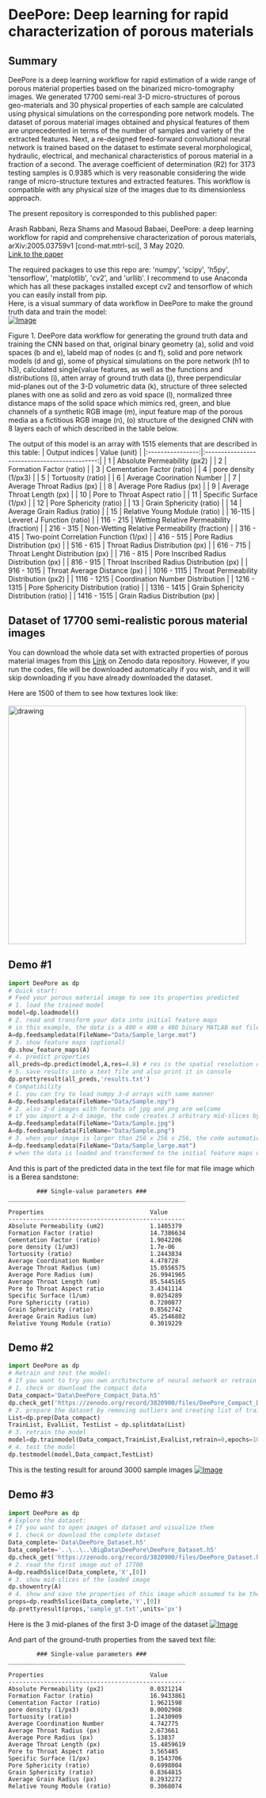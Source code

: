 # DeePore: Deep learning for rapid characterization of porous materials
## Summary
DeePore is a deep learning workflow for rapid estimation of a wide range of porous material properties based on the binarized micro-tomography images. We generated 17700 semi-real 3-D micro-structures of porous geo-materials and 30 physical properties of each sample are calculated using physical simulations on the corresponding pore network models. The dataset of porous material images obtained and physical features of them are unprecedented in terms of the number of samples and variety of the extracted features. Next, a re-designed feed-forward convolutional neural network is trained based on the dataset to estimate several morphological, hydraulic, electrical, and mechanical characteristics of porous material in a fraction of a second. The average coefficient of determination (R2) for 3173 testing samples is 0.9385 which is very reasonable considering the wide range of micro-structure textures and extracted features. This workflow is compatible with any physical size of the images due to its dimensionless approach. 

The present repository is corresponded to this published paper: 

Arash Rabbani, Reza Shams and Masoud Babaei, DeePore: a deep learning workflow for rapid and comprehensive characterization of porous materials, arXiv:2005.03759v1 [cond-mat.mtrl-sci], 3 May 2020.
<br/>[Link to the paper](https://arxiv.org/abs/2005.03759)

The required packages to use this repo are: 'numpy', 'scipy', 'h5py', 'tensorflow', 'matplotlib', 'cv2', and 'urllib'. I recommend to use Anaconda which has all these packages installed except cv2 and tensorflow of which you can easily install from pip.
<br/> Here, is a visual summary of data workflow in DeePore to make the ground truth data and train the model: 
<br/>[![Image](images/Summary.jpg)]()

Figure 1. DeePore data workflow for generating the ground truth data and training the CNN based on that, original binary
geometry (a), solid and void spaces (b and e), labeld map of nodes (c and f), solid and pore network models (d and g), some of
physical simulations on the pore network (h1 to h3), calculated single{value features, as well as the functions and distributions
(i), 
atten array of ground truth data (j), three perpendicular mid-planes out of the 3-D volumetric data (k), structure of three
selected planes with one as solid and zero as void space (l), normalized three distance maps of the solid space which mimics
red, green, and blue channels of a synthetic RGB image (m), input feature map of the porous media as a fictitious RGB image
(n), (o) structure of the designed CNN with 8 layers each of which described in the table below.


The output of this model is an array with 1515 elements that are described in this table:
|  Output indices  |                 Value (unit)                 |
|:----------------:|:--------------------------------------------:|
|         1        |         Absolute Permeability (px2)          |
|         2        |           Formation Factor (ratio)           |
|         3        |          Cementation Factor (ratio)          |
|         4        |             pore density (1/px3)             |
|         5        |              Tortuosity (ratio)              |
|         6        |          Average Coorination Number          |
|         7        |          Average Throat Radius (px)          |
|         8        |           Average Pore Radius (px)           |
|         9        |          Average Throat Length (px)          |
|        10        |         Pore to Throat Aspect ratio          |
|        11        |            Specific Surface (1/px)           |
|        12        |            Pore Sphericity (ratio)           |
|        13        |           Grain Sphericity (ratio)           |
|        14        |         Average Grain Radius (ratio)         |
|        15        |         Relative Young Module (ratio)        |
|      16-115      |          Leveret J Function (ratio)          |
|     116 - 215    |   Wetting Relative Permeability (fraction)   |
|     216 - 315    | Non-Wetting Relative Permeability (fraction) |
|     316 - 415    |     Two-point Correlation Function (1/px)    |
|     416 - 515    |         Pore Radius Distribution (px)        |
|     516 - 615    |        Throat Radius Distribution (px)       |
|     616 - 715    |        Throat Lenght Distribution (px)       |
|     716 - 815    |    Pore Inscribed Radius Distribution (px)   |
|     816 - 915    |   Throat Inscribed Radius Distribution (px)  |
|    916 - 1015    |         Throat Average Distance (px)         |
|    1016 - 1115   |    Throat Permeability Distribution (px2)    |
|    1116 - 1215   |       Coordination Number Distribution       |
|    1216 - 1315   |     Pore Sphericity Distribution (ratio)     |
|    1316 - 1415   |     Grain Sphericity Distribution (ratio)    |
|    1416 - 1515   |        Grain Radius Distribution (px)        |

## Dataset of 17700 semi-realistic porous material images
You can download the whole data set with extracted properties of porous material images from this [Link](https://zenodo.org/record/3820900#.Xrnpr2hKjDc) on Zenodo data repository.
However, if you run the codes, file will be downloaded automatically if you wish, and it will skip downloading if you have already downloaded the dataset.

Here are 1500 of them to see how textures look like:
<br />
<br />
<a href="https://www.youtube.com/watch?v=bViDVbmjvK4"><img src="images/vid1.jpg" alt="drawing" width="480"/>
</a>
## Demo #1

```python
import DeePore as dp
# Quick start: 
# Feed your porous material image to see its properties predicted 
# 1. load the trained model
model=dp.loadmodel()
# 2. read and transform your data into initial feature maps
# in this example, the data is a 400 x 400 x 400 binary MATLAB mat file in which 0 indicates void and 1 indicates solid space
A=dp.feedsampledata(FileName="Data/Sample_large.mat")
# 3. show feature maps (optional)
dp.show_feature_maps(A)
# 4. predict properties
all_preds=dp.predict(model,A,res=4.8) # res is the spatial resolution of image in micron/pixel
# 5. save results into a text file and also print it in console
dp.prettyresult(all_preds,'results.txt')
# Compatibility
# 1. you can try to load numpy 3-d arrays with same manner
A=dp.feedsampledata(FileName="Data/Sample.npy")
# 2. also 2-d images with formats of jpg and png are welcome
# if you import a 2-d image, the code creates 3 arbitrary mid-slices by flipping the 2-d image
A=dp.feedsampledata(FileName="Data/Sample.jpg")
A=dp.feedsampledata(FileName="Data/Sample.png")
# 3. when your image is larger than 256 x 256 x 256, the code automatically consider sliding windows to cover the whole image and report back to you the averaged predictions
A=dp.feedsampledata(FileName="Data/Sample_large.mat")
# when the data is loaded and transformed to the initial feature maps using this function, you are good to go and find its properties as shown above.

```
And this is part of the predicted data in the text file for mat file image which is a Berea sandstone:

```
        ### Single-value parameters ###
__________________________________________________

Properties                              Value
--------------------------------------------------
Absolute Permeability (um2)             1.1405379
Formation Factor (ratio)                14.7386634
Cementation Factor (ratio)              1.9042206
pore density (1/um3)                    1.7e-06
Tortuosity (ratio)                      1.2443834
Average Coordination Number             4.478728
Average Throat Radius (um)              15.0556575
Average Pore Radius (um)                26.9941965
Average Throat Length (um)              85.5445165
Pore to Throat Aspect ratio             3.4341114
Specific Surface (1/um)                 0.0254289
Pore Sphericity (ratio)                 0.7200877
Grain Sphericity (ratio)                0.8562742
Average Grain Radius (um)               45.2546802
Relative Young Module (ratio)           0.3019229
```

## Demo #2

```python
import DeePore as dp
# Retrain and test the model: 
# If you want to try you own architecture of neural network or retrain the present one
# 1. check or download the compact data
Data_compact='Data\DeePore_Compact_Data.h5'
dp.check_get('https://zenodo.org/record/3820900/files/DeePore_Compact_Data.h5?download=1',Data_compact) 
# 2. prepare the dataset by removing outliers and creating list of training, evaluation and test samples
List=dp.prep(Data_compact)
TrainList, EvalList, TestList = dp.splitdata(List)
# 3. retrain the model
model=dp.trainmodel(Data_compact,TrainList,EvalList,retrain=0,epochs=100,batch_size=100)  
# 4. test the model
dp.testmodel(model,Data_compact,TestList)
```

This is the testing result for around 3000 sample images
[![Image](images/Single-value_Features.png)]()

## Demo #3

```python
import DeePore as dp
# Explore the dataset: 
# If you want to open images of dataset and visualize them
# 1. check or download the complete dataset 
Data_complete='Data\DeePore_Dataset.h5'
Data_complete='..\..\..\BigData\DeePore\DeePore_Dataset.h5'
dp.check_get('https://zenodo.org/record/3820900/files/DeePore_Dataset.h5?download=1',Data_complete)
# 2. read the first image out of 17700
A=dp.readh5slice(Data_complete,'X',[0]) 
# 3. show mid-slices of the loaded image
dp.showentry(A)
# 4. show and save the properties of this image which assumed to be the ground truth as text file
props=dp.readh5slice(Data_complete,'Y',[0])
dp.prettyresult(props,'sample_gt.txt',units='px')
```
Here is the 3 mid-planes of the first 3-D image of the dataset
[![Image](images/First_entry.png)]()

And part of the ground-truth properties from the saved text file:
```
        ### Single-value parameters ###
__________________________________________________

Properties                              Value
--------------------------------------------------
Absolute Permeability (px2)             0.0321214
Formation Factor (ratio)                16.9433861
Cementation Factor (ratio)              1.9621598
pore density (1/px3)                    0.0002908
Tortuosity (ratio)                      1.2430909
Average Coordination Number             4.742775
Average Throat Radius (px)              2.673661
Average Pore Radius (px)                5.13837
Average Throat Length (px)              15.4859619
Pore to Throat Aspect ratio             3.565485
Specific Surface (1/px)                 0.1543706
Pore Sphericity (ratio)                 0.6998004
Grain Sphericity (ratio)                0.8364815
Average Grain Radius (px)               8.2932272
Relative Young Module (ratio)           0.3068074
```

